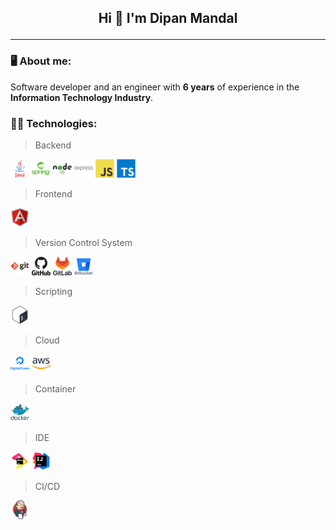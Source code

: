 ## <p align="center">Hi 👋 I'm Dipan Mandal</p>

---

### 🖥 About me:

Software developer and an engineer with **6 years** of experience in the **Information Technology Industry**.

### 👨‍💻 Technologies:

> Backend

<p>
<img src="https://github.com/devicons/devicon/blob/master/icons/java/java-original-wordmark.svg" alt="Java" width="30" height="auto">
<img src="https://github.com/devicons/devicon/blob/master/icons/spring/spring-original-wordmark.svg" alt="Java" width="30" height="auto">
<img src="https://github.com/devicons/devicon/blob/master/icons/nodejs/nodejs-original-wordmark.svg" alt="Java" width="30" height="auto">
<img src="https://github.com/devicons/devicon/blob/master/icons/express/express-original-wordmark.svg" alt="Java" width="30" height="auto">
<img src="https://github.com/devicons/devicon/blob/master/icons/javascript/javascript-original.svg" alt="Java" width="30" height="auto">
<img src="https://github.com/devicons/devicon/blob/master/icons/typescript/typescript-original.svg" alt="Java" width="30" height="auto"></p>

> Frontend

<p>
<img src="https://github.com/devicons/devicon/blob/master/icons/angularjs/angularjs-original.svg" alt="Java" width="30" height="auto">
</p>

> Version Control System

<p>
<img src="https://github.com/devicons/devicon/blob/master/icons/git/git-original-wordmark.svg" alt="Java" width="30" height="auto">
<img src="https://github.com/devicons/devicon/blob/master/icons/github/github-original-wordmark.svg" alt="Java" width="30" height="auto">
<img src="https://github.com/devicons/devicon/blob/master/icons/gitlab/gitlab-original-wordmark.svg" alt="Java" width="30" height="auto">
<img src="https://github.com/devicons/devicon/blob/master/icons/bitbucket/bitbucket-original-wordmark.svg" alt="Java" width="30" height="auto">
</p>

> Scripting

<p>
<img src="https://github.com/devicons/devicon/blob/master/icons/bash/bash-original.svg" alt="Java" width="30" height="auto"></p>

> Cloud

<p>
<img src="https://github.com/devicons/devicon/blob/master/icons/digitalocean/digitalocean-original-wordmark.svg" alt="Java" width="30" height="auto">
<img src="https://github.com/devicons/devicon/blob/master/icons/amazonwebservices/amazonwebservices-original-wordmark.svg" alt="Java" width="30" height="auto">
</p>

> Container

<p>
<img src="https://github.com/devicons/devicon/blob/master/icons/docker/docker-original-wordmark.svg" alt="Docker" width="30" height="auto">
</p>

> IDE

<p>
<img src="https://github.com/devicons/devicon/blob/master/icons/jetbrains/jetbrains-original.svg" alt="Docker" width="30" height="auto">
<img src="https://github.com/devicons/devicon/blob/master/icons/intellij/intellij-original.svg" alt="Docker" width="30" height="auto">
</p>

> CI/CD

<p>
<img src="https://github.com/devicons/devicon/blob/master/icons/jenkins/jenkins-original.svg" alt="Docker" width="30" height="auto">
</p>

<!--
**dipan/dipan** is a ✨ _special_ ✨ repository because its `README.md` (this file) appears on your GitHub profile.

Here are some ideas to get you started:

- 🔭 I’m currently working on ...
- 🌱 I’m currently learning ...
- 👯 I’m looking to collaborate on ...
- 🤔 I’m looking for help with ...
- 💬 Ask me about ...
- 📫 How to reach me: ...
- 😄 Pronouns: ...
- ⚡ Fun fact: ...
-->
